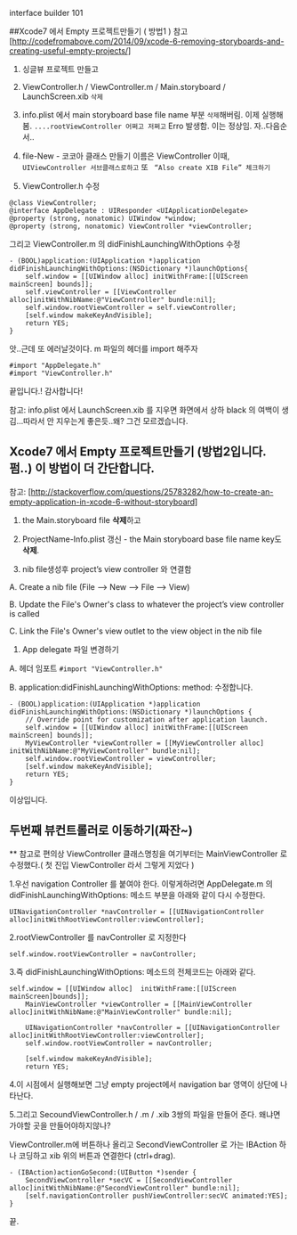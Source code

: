 
interface builder 101

##Xcode7 에서 Empty 프로젝트만들기 ( 방법1 )
참고 [http://codefromabove.com/2014/09/xcode-6-removing-storyboards-and-creating-useful-empty-projects/]

1. 싱글뷰 프로젝트 만들고

1. ViewController.h   / ViewController.m  / Main.storyboard / LaunchScreen.xib `삭제`

1. info.plist 에서 main storyboard base file name 부분 `삭제`해버림.
이제 실행해봄.
`....rootViewController 어쩌고 저쩌고` Erro 발생함. 이는 정상임.
자..다음순서..

1. file-New - 코코아 클래스 만들기 이름은 ViewController
 이때, ` UIViewController 서브클래스로하고` 또  ` “Also create XIB File” 체크하기`

1. ViewController.h 수정
```objc
@class ViewController;
@interface AppDelegate : UIResponder <UIApplicationDelegate>
@property (strong, nonatomic) UIWindow *window;
@property (strong, nonatomic) ViewController *viewController;
```

그리고  ViewController.m 의 didFinishLaunchingWithOptions 수정
```objc
- (BOOL)application:(UIApplication *)application didFinishLaunchingWithOptions:(NSDictionary *)launchOptions{
    self.window = [[UIWindow alloc] initWithFrame:[[UIScreen mainScreen] bounds]];
    self.viewController = [[ViewController alloc]initWithNibName:@"ViewController" bundle:nil];
    self.window.rootViewController = self.viewController;
    [self.window makeKeyAndVisible];
    return YES;
}
```
앗..근데 또 에러날것이다. m 파일의 헤더를 import  해주자

```objc
#import "AppDelegate.h"
#import "ViewController.h"
```

끝입니다.!
감사합니다! 

참고: info.plist 에서 LaunchScreen.xib 를 지우면 화면에서 상하 black 의 여백이 생김...따라서 안 지우는게 좋은듯..왜? 그건 모르겠습니다.

## Xcode7 에서 Empty 프로젝트만들기  (방법2입니다. 펌..) 이 방법이 더 간단합니다.
참고: [http://stackoverflow.com/questions/25783282/how-to-create-an-empty-application-in-xcode-6-without-storyboard]

1. the Main.storyboard file **삭제**하고

1. ProjectName-Info.plist 갱신 -  the Main storyboard base file name key도 **삭제**.

1. nib file생성후   project’s view controller 와 연결함

 A. Create a nib file (File –> New –> File –> View)

 B. Update the File's Owner's class to whatever the project’s view controller is called

 C. Link the File's Owner's view outlet to the view object in the nib file

1. App delegate 파일  변경하기

 A. 헤더 임포트 ` #import "ViewController.h" `
 
 B.  application:didFinishLaunchingWithOptions: method: 수정합니다. 


```objc
- (BOOL)application:(UIApplication *)application didFinishLaunchingWithOptions:(NSDictionary *)launchOptions {
    // Override point for customization after application launch.
    self.window = [[UIWindow alloc] initWithFrame:[[UIScreen mainScreen] bounds]];
    MyViewController *viewController = [[MyViewController alloc] initWithNibName:@"MyViewController" bundle:nil];
    self.window.rootViewController = viewController;
    [self.window makeKeyAndVisible];
    return YES;
}
```
이상입니다.

## 두번째 뷰컨트롤러로 이동하기(짜잔~)

** 참고로 편의상  ViewController 클래스명칭을 여기부터는 MainViewController 로 수정했다.( 첫 진입 ViewController 라서 그렇게 지었다 )

 1.우선 navigation Controller 를 붙여야 한다. 이렇게하려면 AppDelegate.m 의 didFinishLaunchingWithOptions: 메소드 부분을 아래와 같이 다시 수정한다.
```objc
UINavigationController *navController = [[UINavigationController alloc]initWithRootViewController:viewController];
```
 2.rootViewController 를 navController 로 지정한다
```objc
self.window.rootViewController = navController;
```
 3.즉 didFinishLaunchingWithOptions: 메소드의 전체코드는 아래와 같다.
```objc
self.window = [[UIWindow alloc]  initWithFrame:[[UIScreen mainScreen]bounds]];
    MainViewController *viewController = [[MainViewController alloc]initWithNibName:@"MainViewController" bundle:nil];

    UINavigationController *navController = [[UINavigationController alloc]initWithRootViewController:viewController];
    self.window.rootViewController = navController;
    
    [self.window makeKeyAndVisible];
    return YES;

```
 4.이 시점에서 실행해보면 그냥 empty project에서 navigation bar 영역이 상단에 나타난다.
 
 5.그리고 SecoundViewController.h / .m / .xib 3쌍의 파일을 만들어 준다. 왜냐면 가야할 곳을 만들어야하지않나?
 
ViewController.m에 버튼하나 올리고 SecondViewController 로 가는 IBAction 하나 코딩하고 xib 위의 버튼과 연결한다 (ctrl+drag).
```objc
- (IBAction)actionGoSecond:(UIButton *)sender {
    SecondViewController *secVC = [[SecondViewController alloc]initWithNibName:@"SecondViewController" bundle:nil];
    [self.navigationController pushViewController:secVC animated:YES];
}
```

끝.



